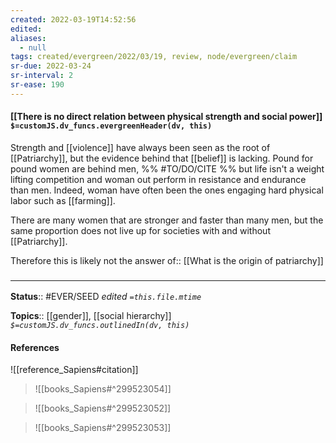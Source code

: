 ```yaml
---
created: 2022-03-19T14:52:56 
edited: 
aliases:
  - null
tags: created/evergreen/2022/03/19, review, node/evergreen/claim
sr-due: 2022-03-24
sr-interval: 2
sr-ease: 190
---
```


#### [[There is no direct relation between physical strength and social power]] `$=customJS.dv_funcs.evergreenHeader(dv, this)`

Strength and [[violence]] have always been seen as the root of [[Patriarchy]], 
but the evidence behind that [[belief]] is lacking.
Pound for pound women are behind men, 
%% #TO/DO/CITE %% 
but life isn't a weight lifting competition and woman out perform in resistance and endurance than men.
Indeed, woman have often been the ones engaging hard physical labor such as [[farming]].

There are many women that are stronger and faster than many men, 
but the same proportion does not live up for societies with and without [[Patriarchy]].

Therefore this is likely not the
answer of:: [[What is the origin of patriarchy]]

### <hr class="footnote"/>

**Status**:: #EVER/SEED 
*edited `=this.file.mtime`*

**Topics**:: [[gender]], [[social hierarchy]]
*`$=customJS.dv_funcs.outlinedIn(dv, this)`*

#### References

![[reference_Sapiens#citation]]

> ![[books_Sapiens#^299523054]]

> ![[books_Sapiens#^299523052]]

> ![[books_Sapiens#^299523053]]
